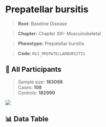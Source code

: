 # Prepatellar bursitis

> **Root:** Baseline Disease  

> **Chapter:** Chapter XIII- Musculoskeletal  

> **Phenotype:** Prepatellar bursitis  

> **Code:** `M13_PREPATELLARBURSITIS`

## 🧪 All Participants  
> Sample size: **183098**  
> Cases: **108**  
> Controls: **182990**
<img src="/Sensitive/Figures/ALL/Incidence/M13_PREPATELLARBURSITIS.png"/>

## 📊 Data Table
<CsvTableMRF src="/Sensitive/Data/ALL/Incidence/COX_M13_PREPATELLARBURSITIS.csv"/>

